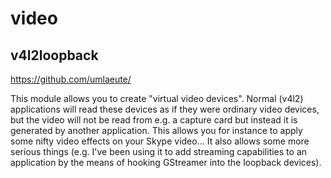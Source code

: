 # video

## v4l2loopback ## 

https://github.com/umlaeute/  

This module allows you to create "virtual video devices". Normal (v4l2) applications will read these devices as if they were ordinary video devices, but the video will not be read from e.g. a capture card but instead it is generated by another application. This allows you for instance to apply some nifty video effects on your Skype video... It also allows some more serious things (e.g. I've been using it to add streaming capabilities to an application by the means of hooking GStreamer into the loopback devices).

